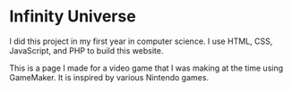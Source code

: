 # Infinity Universe

I did this project in my first year in computer science. I use HTML, CSS, JavaScript, and PHP to build this website.

This is a page I made for a video game that I was making at the time using GameMaker. It is inspired by various Nintendo games.
